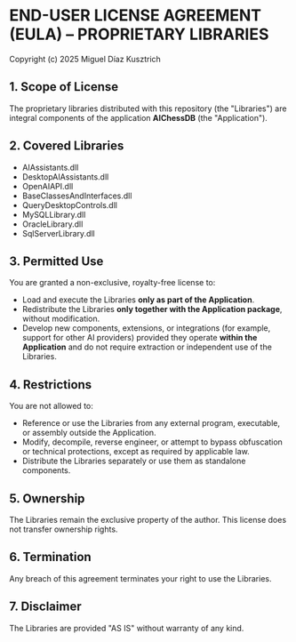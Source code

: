 # END-USER LICENSE AGREEMENT (EULA) – PROPRIETARY LIBRARIES

Copyright (c) 2025 Miguel Díaz Kusztrich

## 1. Scope of License
The proprietary libraries distributed with this repository (the "Libraries") are integral components of the application **AIChessDB** (the "Application").

## 2. Covered Libraries
- AIAssistants.dll  
- DesktopAIAssistants.dll  
- OpenAIAPI.dll  
- BaseClassesAndInterfaces.dll  
- QueryDesktopControls.dll  
- MySQLLibrary.dll  
- OracleLibrary.dll  
- SqlServerLibrary.dll  

## 3. Permitted Use
You are granted a non-exclusive, royalty-free license to:
- Load and execute the Libraries **only as part of the Application**.  
- Redistribute the Libraries **only together with the Application package**, without modification.  
- Develop new components, extensions, or integrations (for example, support for other AI providers) provided they operate **within the Application** and do not require extraction or independent use of the Libraries.  

## 4. Restrictions
You are not allowed to:
- Reference or use the Libraries from any external program, executable, or assembly outside the Application.  
- Modify, decompile, reverse engineer, or attempt to bypass obfuscation or technical protections, except as required by applicable law.  
- Distribute the Libraries separately or use them as standalone components.  

## 5. Ownership
The Libraries remain the exclusive property of the author. This license does not transfer ownership rights.

## 6. Termination
Any breach of this agreement terminates your right to use the Libraries.

## 7. Disclaimer
The Libraries are provided "AS IS" without warranty of any kind.
